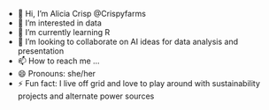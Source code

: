 - 👋 Hi, I’m Alicia Crisp @Crispyfarms
- 👀 I’m interested in data
- 🌱 I’m currently learning R
- 💞️ I’m looking to collaborate on AI ideas for data analysis and presentation
- 📫 How to reach me ...
- 😄 Pronouns: she/her
- ⚡ Fun fact: I live off grid and love to play around with sustainability projects and alternate power sources

<!---
Crispyfarms/Crispyfarms is a ✨ special ✨ repository because its `README.md` (this file) appears on your GitHub profile.
You can click the Preview link to take a look at your changes.
--->
